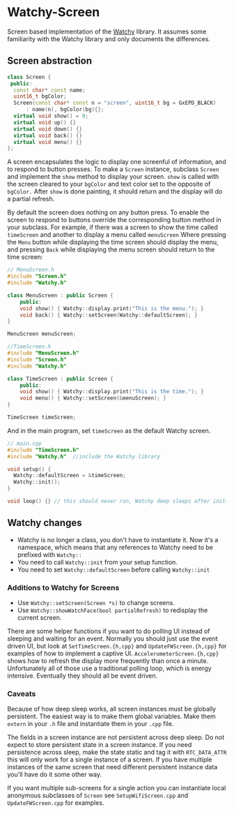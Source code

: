 # Watchy-Screen

Screen based implementation of the [Watchy](https://github.com/sqfmi/Watchy) library. It assumes some familiarity with the Watchy library and only documents the differences.

## Screen abstraction

```c++
class Screen {
 public:
  const char* const name;
  uint16_t bgColor;
  Screen(const char* const n = "screen", uint16_t bg = GxEPD_BLACK)
      : name(n), bgColor(bg){};
  virtual void show() = 0;
  virtual void up() {}
  virtual void down() {}
  virtual void back() {}
  virtual void menu() {}
};
```

A screen encapsulates the logic to display one screenful of information, and to respond to button presses. To make a `Screen` instance, subclass `Screen` and implement the `show` method to display your screen. `show` is called with the screen cleared to your `bgColor` and text color set to the opposite of `bgColor.` After `show` is done painting, it should return and the display will do a partial refresh.

By default the screen does nothing on any button press. To enable the screen to respond to buttons override the corresponding button method in your subclass. For example, if there was a screen to show the time called `timeScreen` and another to display a menu called `menuScreen` Where pressing the `Menu` button while displaying the time screen should display the menu, and pressing `Back` while displaying the menu screen should return to the time screen:

```c++
// MenuScreen.h
#include "Screen.h"
#include "Watchy.h"

class MenuScreen : public Screen {
    public:
    void show() { Watchy::display.print("This is the menu."); }
    void back() { Watchy::setScreen(Watchy::defaultScreen); }
}

MenuScreen menuScreen;
```

```c++
//TimeScreen.h
#include "MenuScreen.h"
#include "Screen.h"
#include "Watchy.h"

class TimeScreen : public Screen {
    public:
    void show() { Watchy::display.print("This is the time."); }
    void menu() { Watchy::setScreen(&menuScreen); }
}

TimeScreen timeScreen;
```

And in the main program, set `timeScreen` as the default Watchy screen.

```c++
// main.cpp
#include "TimeScreen.h"
#include "Watchy.h"  //include the Watchy library

void setup() {
  Watchy::defaultScreen = &timeScreen;
  Watchy::init();
}

void loop() {} // this should never run, Watchy deep sleeps after init();
```

## Watchy changes

* Watchy is no longer a class, you don't have to instantiate it. Now it's a namespace, which means that any references to Watchy need to be prefixed with `Watchy::`
* You need to call `Watchy::init` from your setup function.
* You need to set `Watchy::defaultScreen` before calling `Watchy::init`

### Additions to Watchy for Screens

* Use `Watchy::setScreen(Screen *s)` to change screens.
* Use `Watchy::showWatchFace(bool partialRefresh)` to redisplay the current screen.

There are some helper functions if you want to do polling UI instead of sleeping and waiting for an event. Normally you should just use the event driven UI, but look at `SetTimeScreen.{h,cpp}` and `UpdateFWScreen.{h,cpp}` for examples of how to implement a captive UI. `AccelerometerScreen.{h,cpp}` shows how to refresh the display more frequently than once a minute. Unfortunately all of those use a traditional polling loop, which is energy intensive. Eventually they should all be event driven.

### Caveats

Because of how deep sleep works, all screen instances must be globally persistent. The easiest way is to make them global variables. Make them `extern` in your `.h` file and instantiate them in your `.cpp` file.

The fields in a screen instance are not persistent across deep sleep. Do not expect to store persistent state in a screen instance. If you need persistence across sleep, make the state static and tag it with `RTC_DATA_ATTR` this will only work for a single instance of a screen. If you have multiple instances of the same screen that need different persistent instance data you'll have do it some other way.

If you want multiple sub-screens for a single action you can instantiate local anonymous subclasses of `Screen` see `SetupWifiScreen.cpp` and `UpdateFWScreen.cpp` for examples.
